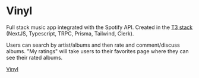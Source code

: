 # Vinyl

Full stack music app integrated with the Spotify API. Created in the [T3 stack](https://github.com/t3-oss/create-t3-app) (NextJS, Typescript, TRPC, Prisma, Tailwind, Clerk).

Users can search by artist/albums and then rate and comment/discuss albums. "My ratings" will take users to their favorites page where they can see their rated albums.

[Vinyl](https://renaissance-swart.vercel.app/)
